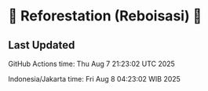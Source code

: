 
# 🌳 Reforestation (Reboisasi) 🌲

## Last Updated

GitHub Actions time: Thu Aug  7 21:23:02 UTC 2025

Indonesia/Jakarta time: Fri Aug  8 04:23:02 WIB 2025
